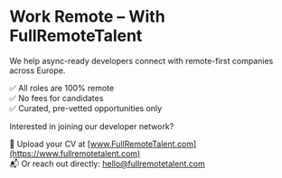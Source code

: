 # Work Remote – With FullRemoteTalent

We help async-ready developers connect with remote-first companies across Europe.

✅ All roles are 100% remote  
✅ No fees for candidates  
✅ Curated, pre-vetted opportunities only  

Interested in joining our developer network?

📩 Upload your CV at [www.FullRemoteTalent.com](https://www.fullremotetalent.com)  
📬 Or reach out directly: hello@fullremotetalent.com

